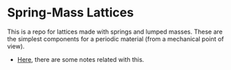 Spring-Mass Lattices
====================

This is a repo for lattices made with springs and lumped masses. These are the simplest components for a periodic material (from a mechanical point of view).

- [Here](https://github.com/nicoguaro/spring-mass-lattices/blob/master/Notes/spring-mass_lattices.pdf), there are some notes related with this.
